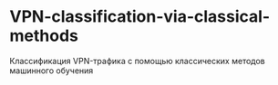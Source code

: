 # VPN-classification-via-classical-methods
 Классификация VPN-трафика с помощью классических методов машинного обучения
